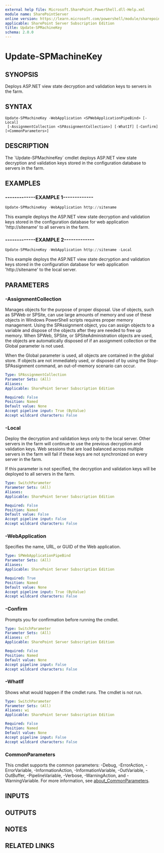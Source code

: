 ```yaml
---
external help file: Microsoft.SharePoint.PowerShell.dll-Help.xml
module name: SharePointServer
online version: https://learn.microsoft.com/powershell/module/sharepoint-server/update-spmachinekey
applicable: SharePoint Server Subscription Edition
title: Update-SPMachineKey
schema: 2.0.0
---
```


# Update-SPMachineKey

## SYNOPSIS
Deploys ASP.NET view state decryption and validation keys to servers in the farm.

## SYNTAX

```
Update-SPMachineKey -WebApplication <SPWebApplicationPipeBind> [-Local]
 [-AssignmentCollection <SPAssignmentCollection>] [-WhatIf] [-Confirm] [<CommonParameters>]
```

## DESCRIPTION
The \`Update-SPMachineKey\` cmdlet deploys ASP.NET view state decryption and validation keys stored in the configuration database to servers in the farm.

## EXAMPLES

### -------------EXAMPLE 1------------- 
```powershell
Update-SPMachineKey -WebApplication http://sitename
```

This example deploys the ASP.NET view state decryption and validation keys stored in the configuration database for web application 'http://sitename' to all servers in the farm.

### -------------EXAMPLE 2------------- 
```powershell
Update-SPMachineKey -WebApplication http://sitename -Local
```

This example deploys the ASP.NET view state decryption and validation keys stored in the configuration database for web application 'http://sitename' to the local server.

## PARAMETERS

### -AssignmentCollection
Manages objects for the purpose of proper disposal.
Use of objects, such as SPWeb or SPSite, can use large amounts of memory and use of these objects in Windows PowerShell scripts requires proper memory management.
Using the SPAssignment object, you can assign objects to a variable and dispose of the objects after they are needed to free up memory.
When SPWeb, SPSite, or SPSiteAdministration objects are used, the objects are automatically disposed of if an assignment collection or the Global parameter is not used.

When the Global parameter is used, all objects are contained in the global store.
If objects are not immediately used, or disposed of by using the Stop-SPAssignment command, an out-of-memory scenario can occur.

```yaml
Type: SPAssignmentCollection
Parameter Sets: (All)
Aliases:
Applicable: SharePoint Server Subscription Edition

Required: False
Position: Named
Default value: None
Accept pipeline input: True (ByValue)
Accept wildcard characters: False
```

### -Local
Deploy the decryption and validation keys only to the local server.
Other servers in the farm will continue to use the previous decryption and validation keys.
Web sessions that are load balanced across multiple servers in the farm will fail if these keys are not synchronized on every server in the farm.

If this parameter is not specified, the decryption and validation keys will be deployed to all servers in the farm.

```yaml
Type: SwitchParameter
Parameter Sets: (All)
Aliases:
Applicable: SharePoint Server Subscription Edition

Required: False
Position: Named
Default value: False
Accept pipeline input: False
Accept wildcard characters: False
```

### -WebApplication
Specifies the name, URL, or GUID of the Web application.

```yaml
Type: SPWebApplicationPipeBind
Parameter Sets: (All)
Aliases:
Applicable: SharePoint Server Subscription Edition

Required: True
Position: Named
Default value: None
Accept pipeline input: True (ByValue)
Accept wildcard characters: False
```

### -Confirm
Prompts you for confirmation before running the cmdlet.

```yaml
Type: SwitchParameter
Parameter Sets: (All)
Aliases: cf
Applicable: SharePoint Server Subscription Edition

Required: False
Position: Named
Default value: None
Accept pipeline input: False
Accept wildcard characters: False
```

### -WhatIf
Shows what would happen if the cmdlet runs.
The cmdlet is not run.

```yaml
Type: SwitchParameter
Parameter Sets: (All)
Aliases: wi
Applicable: SharePoint Server Subscription Edition

Required: False
Position: Named
Default value: None
Accept pipeline input: False
Accept wildcard characters: False
```

### CommonParameters
This cmdlet supports the common parameters: -Debug, -ErrorAction, -ErrorVariable, -InformationAction, -InformationVariable, -OutVariable, -OutBuffer, -PipelineVariable, -Verbose, -WarningAction, and -WarningVariable. For more information, see [about_CommonParameters](https://go.microsoft.com/fwlink/?LinkID=113216).

## INPUTS

## OUTPUTS

## NOTES

## RELATED LINKS
